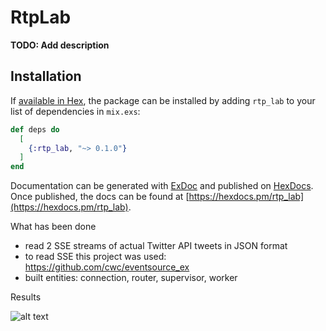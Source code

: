 # RtpLab

**TODO: Add description**

## Installation

If [available in Hex](https://hex.pm/docs/publish), the package can be installed
by adding `rtp_lab` to your list of dependencies in `mix.exs`:

```elixir
def deps do
  [
    {:rtp_lab, "~> 0.1.0"}
  ]
end
```

Documentation can be generated with [ExDoc](https://github.com/elixir-lang/ex_doc)
and published on [HexDocs](https://hexdocs.pm). Once published, the docs can
be found at [https://hexdocs.pm/rtp_lab](https://hexdocs.pm/rtp_lab).

What has been done

- read 2 SSE streams of actual Twitter API tweets in JSON format
- to read SSE this project was used: https://github.com/cwc/eventsource_ex
- built entities: connection, router, supervisor, worker

Results

![alt text](gif/rtp_lab_gif.gif)

